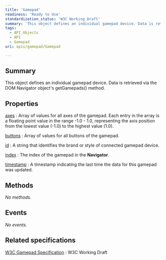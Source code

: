 ```yaml
---
title: 'Gamepad'
readiness: 'Ready to Use'
standardization_status: 'W3C Working Draft'
summary: 'This object defines an individual gamepad device. Data is retrieved via the DOM Navigator object''s getGamepads() method.'
tags:
  - API_Objects
  - API
  - Gamepad
uri: apis/gamepad/Gamepad

---
```

## Summary

This object defines an individual gamepad device. Data is retrieved via the DOM Navigator object's getGamepads() method.

## Properties

[axes](/apis/gamepad/Gamepad/axes)
:   Array of values for all axes of the gamepad. Each entry in the array is a floating point value in the range -1.0 - 1.0, representing the axis position from the lowest value (-1.0) to the highest value (1.0).

[buttons](/apis/gamepad/Gamepad/buttons)
:   Array of values for all buttons of the gamepad.

[id](/apis/gamepad/Gamepad/id)
:   A string that identifies the brand or style of connected gamepad device.

[index](/apis/gamepad/Gamepad/index)
:   The index of the gamepad in the **Navigator**.

[timestamp](/apis/gamepad/Gamepad/timestamp)
:   A timestamp indicating the last time the data for this gamepad was updated.

## Methods

*No methods.*

## Events

*No events.*

## Related specifications

[W3C Gamepad Specification](https://dvcs.w3.org/hg/gamepad/raw-file/default/gamepad.html)
:   W3C Working Draft
